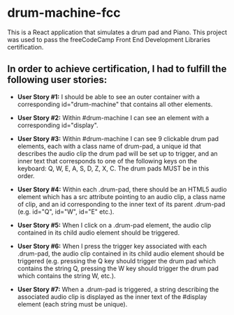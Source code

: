 # drum-machine-fcc

This is a React application that simulates a drum pad and Piano. This project was used to pass the freeCodeCamp Front End Development Libraries certification.

## In order to achieve certification, I had to fulfill the following user stories:

- **User Story #1:** I should be able to see an outer container with a corresponding id="drum-machine" that contains all other elements.

- **User Story #2:** Within #drum-machine I can see an element with a corresponding id="display".

- **User Story #3:** Within #drum-machine I can see 9 clickable drum pad elements, each with a class name of drum-pad, a unique id that describes the audio clip the drum pad will be set up to trigger, and an inner text that corresponds to one of the following keys on the keyboard: Q, W, E, A, S, D, Z, X, C. The drum pads MUST be in this order.

- **User Story #4:** Within each .drum-pad, there should be an HTML5 audio element which has a src attribute pointing to an audio clip, a class name of clip, and an id corresponding to the inner text of its parent .drum-pad (e.g. id="Q", id="W", id="E" etc.).

- **User Story #5:** When I click on a .drum-pad element, the audio clip contained in its child audio element should be triggered.

- **User Story #6:** When I press the trigger key associated with each .drum-pad, the audio clip contained in its child audio element should be triggered (e.g. pressing the Q key should trigger the drum pad which contains the string Q, pressing the W key should trigger the drum pad which contains the string W, etc.).

- **User Story #7:** When a .drum-pad is triggered, a string describing the associated audio clip is displayed as the inner text of the #display element (each string must be unique).

